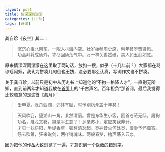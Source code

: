```yaml
---
layout: post
title: 情深深雨濛濛
categories: [Life]
tags: [诗词]
---
```


龚自珍《夜坐》其二：

> 沉沉心事北南东，一睨人材海内空。壮岁始参周史席，髫年惜堕晋贤风。  
> 功高拜将成仙外，才尽回肠荡气中。万一禅关砉然破，美人如玉剑如虹。

原来情深深雨濛濛在这里取了两句话，放狗一搜，似乎（十几年前？）大家都在骂琼瑶阿姨，我认为拼凑几句倒也无妨，没必要那么认真，写词作文谁不拼凑。

关于龚自珍，以前只是初中从历史书上知道他的“不拘一格降人才”，一直别无所知，直到前两年才知道我放在[首页](/)上的“千古声名，百年担负”那首词，最后我觉得比较顺意的是这首《湘月》：

> 壬申夏，泛舟西湖，述怀有赋，时予别杭州盖十年矣！

> 天风吹我，堕湖山一角，果然清丽。曾是东华生小客，回首苍茫无际。屠狗功名，雕龙文卷，岂是平生意？！乡亲苏小，定应笑我非计。  
> 才见一抹斜阳，半堤香草，顿惹清愁起。罗袜音尘何处觅，渺渺予怀孤寄。怨去吹箫，狂来说剑，两样销魂味。两般春梦，橹声荡入云水。

因为把他的作品大致浏览了一遍，才意识到一个[隐蔽的错别字](https://github.com/yihui/yihui.github.com/commit/1fd9072c)。
